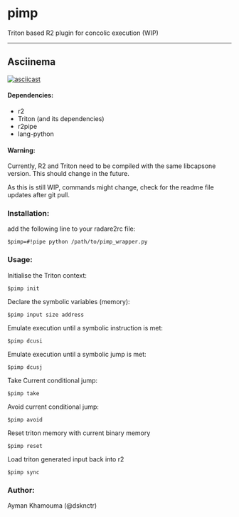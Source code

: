 # pimp
Triton based R2 plugin for concolic execution (WIP)

---
 ## Asciinema
[![asciicast](http://ak42.io/wp-content/uploads/2017/05/scrot.png)](https://asciinema.org/a/ccncic4ab0m7080dxdl4gye5z)
 
#### Dependencies:
   * r2
   * Triton (and its dependencies)
   * r2pipe
   * lang-python

#### Warning:
Currently, R2 and Triton need to be compiled with the same libcapsone version.
This should change in the future.

As this is still WIP, commands might change, check for the readme file updates after git pull.


### Installation:
add the following line to your radare2rc file:
```
$pimp=#!pipe python /path/to/pimp_wrapper.py
```

### Usage:
Initialise the Triton context:

`$pimp init`

Declare the symbolic variables (memory):

`$pimp input size address`

Emulate execution until a symbolic instruction is met:

`$pimp dcusi`

Emulate execution until a symbolic jump is met:

`$pimp dcusj`

Take Current conditional jump:

`$pimp take`

Avoid current conditional jump:

`$pimp avoid`

Reset triton memory with current binary memory

`$pimp reset`

Load triton generated input back into r2

`$pimp sync`

### Author:
Ayman Khamouma (@dsknctr)
